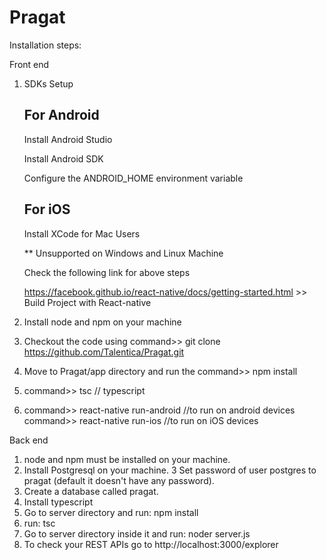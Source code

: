 # Pragat
Installation steps:

Front end

1. SDKs Setup
   ## For Android
   Install Android Studio
   
   Install Android SDK
   
   Configure the ANDROID_HOME environment variable
   
   ## For iOS
   Install XCode for Mac Users
   
   ** Unsupported on Windows and Linux Machine
   
   Check the following link for above steps
   
   https://facebook.github.io/react-native/docs/getting-started.html >> Build Project with React-native
   
2. Install node and npm on your machine
3. Checkout the code using command>> git clone https://github.com/Talentica/Pragat.git
4. Move to Pragat/app directory and run the command>> npm install
5. command>> tsc     // typescript
6. command>> react-native run-android  //to run on android devices
   command>> react-native run-ios      //to run on iOS devices

Back end
1. node and npm must be installed on your machine.
2. Install Postgresql on your machine. 
3 Set password of user postgres to pragat (default it doesn't have any password).
4. Create a database called pragat.
5. Install typescript
6. Go to server directory and run: npm install
7. run: tsc
8. Go to server directory inside it and run: noder server.js
9. To check your REST APIs go to http://localhost:3000/explorer
